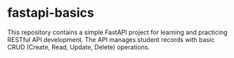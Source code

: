# fastapi-basics
This repository contains a simple FastAPI project for learning and practicing RESTful API development. The API manages student records with basic CRUD (Create, Read, Update, Delete) operations.
